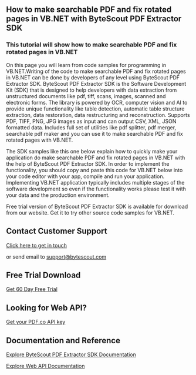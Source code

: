 ## How to make searchable PDF and fix rotated pages in VB.NET with ByteScout PDF Extractor SDK

### This tutorial will show how to make searchable PDF and fix rotated pages in VB.NET

On this page you will learn from code samples for programming in VB.NET.Writing of the code to make searchable PDF and fix rotated pages in VB.NET can be done by developers of any level using ByteScout PDF Extractor SDK. ByteScout PDF Extractor SDK is the Software Development Kit (SDK) that is designed to help developers with data extraction from unstructured documents like pdf, tiff, scans, images, scanned and electronic forms. The library is powered by OCR, computer vision and AI to provide unique functionality like table detection, automatic table structure extraction, data restoration, data restructuring and reconstruction. Supports PDF, TIFF, PNG, JPG images as input and can output CSV, XML, JSON formatted data. Includes full set of utilities like pdf splitter, pdf merger, searchable pdf maker and you can use it to make searchable PDF and fix rotated pages with VB.NET.

The SDK samples like this one below explain how to quickly make your application do make searchable PDF and fix rotated pages in VB.NET with the help of ByteScout PDF Extractor SDK. In order to implement the functionality, you should copy and paste this code for VB.NET below into your code editor with your app, compile and run your application. Implementing VB.NET application typically includes multiple stages of the software development so even if the functionality works please test it with your data and the production environment.

Free trial version of ByteScout PDF Extractor SDK is available for download from our website. Get it to try other source code samples for VB.NET.

## Contact Customer Support

[Click here to get in touch](https://bytescout.zendesk.com/hc/en-us/requests/new?subject=ByteScout%20PDF%20Extractor%20SDK%20Question)

or send email to [support@bytescout.com](mailto:support@bytescout.com?subject=ByteScout%20PDF%20Extractor%20SDK%20Question) 

## Free Trial Download

[Get 60 Day Free Trial](https://bytescout.com/download/web-installer?utm_source=github-readme)

## Looking for Web API? 

[Get your PDF.co API key](https://pdf.co/documentation/api?utm_source=github-readme)

## Documentation and Reference

[Explore ByteScout PDF Extractor SDK Documentation](https://bytescout.com/documentation/index.html?utm_source=github-readme)

[Explore Web API Documentation](https://pdf.co/documentation/api?utm_source=github-readme)